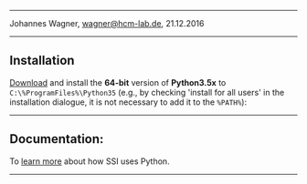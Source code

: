 -------------------------------------------------
Johannes Wagner, <wagner@hcm-lab.de>, 21.12.2016

-------------------------------------------------

## Installation

[Download](https://www.python.org/downloads/) and install the **64-bit** version of **Python3.5x** to `C:\%ProgramFiles%\Python35` (e.g., by checking 'install for all users' in the installation dialogue, it is not necessary to add it to the `%PATH%`):

-------------------------------------------------

## Documentation:

To [learn more](https://myweb.rz.uni-augsburg.de/~wagjohan/openssi/#python) about how SSI uses Python.

-------------------------------------------------
